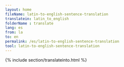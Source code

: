 ```yaml
---
layout: home
fileName: latin-to-english-sentence-translation
translatein: latin_to_english
folderName : translate
lang: es
from: la
to: en
permalink: /es/latin-to-english-sentence-translation
tool: latin-to-english-sentence-translation
---
```

{% include section/translateinto.html %}